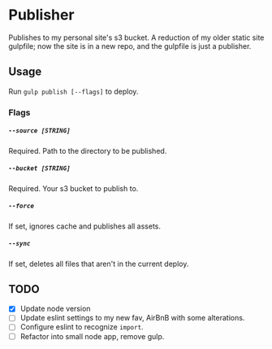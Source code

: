 # Publisher

Publishes to my personal site's s3 bucket. A reduction of my older static site gulpfile; now the site is in a new repo, and the gulpfile is just a publisher.

## Usage

Run `gulp publish [--flags]` to deploy.

### Flags

##### `--source [STRING]`
Required. Path to the directory to be published.

##### `--bucket [STRING]`
Required. Your s3 bucket to publish to.

##### `--force`
If set, ignores cache and publishes all assets.

##### `--sync`
If set, deletes all files that aren't in the current deploy.

## TODO

- [x] Update node version
- [ ] Update eslint settings to my new fav, AirBnB with some alterations.
- [ ] Configure eslint to recognize `import`.
- [ ] Refactor into small node app, remove gulp.
